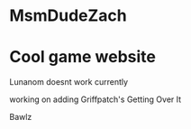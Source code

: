 # MsmDudeZach

<h1>Cool game website</h1>

<p>Lunanom doesnt work currently</p>

<p>working on adding Griffpatch's Getting Over It<p>

<p> Bawlz</p>
